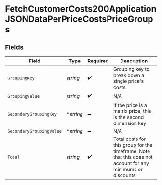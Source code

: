 # FetchCustomerCosts200ApplicationJSONDataPerPriceCostsPriceGroups


## Fields

| Field                                                                                                        | Type                                                                                                         | Required                                                                                                     | Description                                                                                                  |
| ------------------------------------------------------------------------------------------------------------ | ------------------------------------------------------------------------------------------------------------ | ------------------------------------------------------------------------------------------------------------ | ------------------------------------------------------------------------------------------------------------ |
| `GroupingKey`                                                                                                | *string*                                                                                                     | :heavy_check_mark:                                                                                           | Grouping key to break down a single price's costs                                                            |
| `GroupingValue`                                                                                              | *string*                                                                                                     | :heavy_check_mark:                                                                                           | N/A                                                                                                          |
| `SecondaryGroupingKey`                                                                                       | **string*                                                                                                    | :heavy_minus_sign:                                                                                           | If the price is a matrix price, this is the second dimension key                                             |
| `SecondaryGroupingValue`                                                                                     | **string*                                                                                                    | :heavy_minus_sign:                                                                                           | N/A                                                                                                          |
| `Total`                                                                                                      | *string*                                                                                                     | :heavy_check_mark:                                                                                           | Total costs for this group for the timeframe. Note that this does not account for any minimums or discounts. |